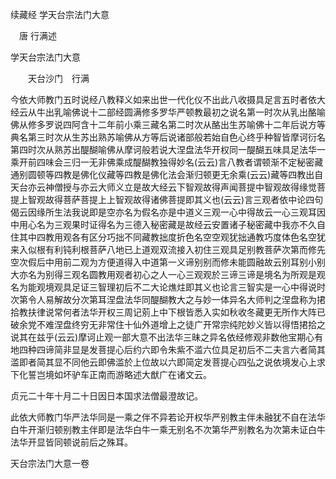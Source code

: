 续藏经   学天台宗法门大意  

　唐 行满述  

学天台宗法门大意  

　　天台沙门　行满  

今依大师教门五时说经八教释义如来出世一代化仪不出此八收摄具足言五时者依大经云从牛出乳喻佛说十二部经圆满修多罗华严顿教最初之说名第一时次从乳出酪喻佛从修多罗说四阿含十二年前小乘三藏名第二时次从酪出生苏喻佛十二年后说方等典名第三时次从生苏出熟苏喻佛从方等后说诸部般若始自色心终乎种智皆摩诃衍名第四时次从熟苏出醍醐喻佛从摩诃般若说大涅盘法华开权同一醍醐五味具足法华一乘开前四味会三归一无非佛乘成醍醐教独得妙名(云云)言八教者谓顿渐不定秘密藏通别圆顿等四教是佛化仪藏等四教是佛化法会渐归顿更无余乘(云云)藏等四教出自天台亦云神僧授与亦云大师义立是故大经云下智观故得声闻菩提中智观故得缘觉菩提上智观故得菩萨菩提上上智观故得诸佛菩提即其义也(云云)言三观者依中论四句偈云因缘所生法我说即是空亦名为假名亦是中道义三观一心中得故云一心三观耳因中用心名为三观果时证得名为三德入秘密藏是故经云安置诸子秘密藏中我亦不久自住其中四教用观各有区分巧拙不同藏教拙度折色名空空观犹拙通教巧度体色名空犹来入似根有利钝利根菩萨八地已上道观双流接入初住三观具足别教菩萨次第而修先空次假后中用前二观为方便道得入中道第一义谛别别而修未能圆融故云别耳别小别大亦名为别得三观名圆教用观者初心之人一心三观观於三谛三谛是境名为所观是观名为能观境观具足证三智理初后不二大论燋炷即其义也论言三智实是一心中得说时次第令人易解故分次第耳涅盘法华同醍醐教大之与妙一体异名大师判之涅盘称为捃拾教扶律说常何者法华开权三周记莂上中下根皆悉入实如秋收冬藏更无所作大阵已破余党不难涅盘终穷无非常住十仙外道增上之徒广开常宗纯陀妙义皆以得悟捃拾之说其在兹乎(云云)摩诃止观一部大意不出法华三昧之异名依经修观非数他宝期心有地四种四谛简非显是发菩提心后约六即令朱紫不滥六位具足初后不二夫言六者简其滥即者简其显不同他云即佛滥於上位故以六即简定发菩提心四弘之说依境发心上求下化誓岂境如坏驴车正南而游略述大猷广在诸文云。  

贞元二十年十月二十日因日本国求法僧最澄故记。  

此依大师教门华严法华同是一乘之伴不异若论开权华严别教主伴未融犹不自在法华白牛开渐归顿别教主伴即是法华白牛一乘无别名不次第华严别教名为次第未证白牛法华开显皆同顿说前后之殊耳。  

天台宗法门大意一卷  
